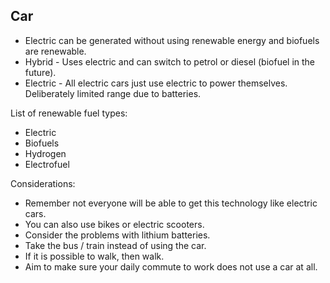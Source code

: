 ## Car
- Electric can be generated without using renewable energy and biofuels are renewable.
- Hybrid - Uses electric and can switch to petrol or diesel (biofuel in the future).
- Electric - All electric cars just use electric to power themselves. Deliberately limited range due to batteries.

List of renewable fuel types:
- Electric
- Biofuels
- Hydrogen
- Electrofuel

Considerations:
- Remember not everyone will be able to get this technology like electric cars.
- You can also use bikes or electric scooters.
- Consider the problems with lithium batteries.
- Take the bus / train instead of using the car.
- If it is possible to walk, then walk.
- Aim to make sure your daily commute to work does not use a car at all.
